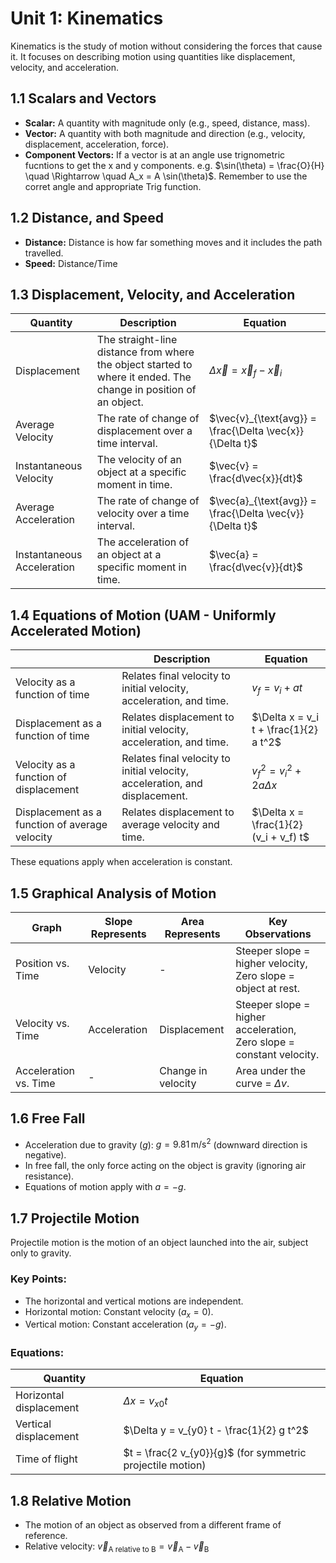 # Unit 1: Kinematics
Kinematics is the study of motion without considering the forces that cause it. It focuses on describing motion using quantities like displacement, velocity, and acceleration.

## 1.1 Scalars and Vectors
- **Scalar:** A quantity with magnitude only (e.g., speed, distance, mass).
- **Vector:** A quantity with both magnitude and direction (e.g., velocity, displacement, acceleration, force).
- **Component Vectors:** If a vector is at an angle use trignometric fucntions to get the x and y components. e.g. $\sin(\theta) = \frac{O}{H} \quad \Rightarrow \quad A_x = A \sin(\theta)$. Remember to use the corret angle and appropriate Trig function.


## 1.2 Distance, and Speed
- **Distance:** Distance is how far something moves and it includes the path travelled.
- **Speed:** Distance/Time

## 1.3 Displacement, Velocity, and Acceleration

| **Quantity**               | **Description**                                                                                                                          | **Equation**                                             |
|----------------------------|------------------------------------------------------------------------------------------------------------------------------------------|----------------------------------------------------------|
| Displacement               | The straight-line distance from where the object started to where it ended. The change in position of an object.         | $\Delta \vec{x} = \vec{x}_f - \vec{x}_i$                 |
| Average Velocity           | The rate of change of displacement over a time interval.                                                                                 | $\vec{v}_{\text{avg}} = \frac{\Delta \vec{x}}{\Delta t}$ |
| Instantaneous Velocity     | The velocity of an object at a specific moment in time.                                                                                  | $\vec{v} = \frac{d\vec{x}}{dt}$                          |
| Average Acceleration       | The rate of change of velocity over a time interval.                                                                                     | $\vec{a}_{\text{avg}} = \frac{\Delta \vec{v}}{\Delta t}$ |
| Instantaneous Acceleration | The acceleration of an object at a specific moment in time.                                                                              | $\vec{a} = \frac{d\vec{v}}{dt}$                          |

## 1.4 Equations of Motion (UAM - Uniformly Accelerated Motion)
|                      | **Description**                                                                 | **Equation**                                                                 |
|-----------------------------------|---------------------------------------------------------------------------------|-----------------------------------------------------------------------------|
| Velocity as a function of time | Relates final velocity to initial velocity, acceleration, and time.            | $v_f = v_i + at$                                                           |
| Displacement as a function of time | Relates displacement to initial velocity, acceleration, and time.             | $\Delta x = v_i t + \frac{1}{2} a t^2$                                     |
| Velocity as a function of displacement | Relates final velocity to initial velocity, acceleration, and displacement.   | $v_f^2 = v_i^2 + 2a \Delta x$                                              |
| Displacement as a function of average velocity | Relates displacement to average velocity and time.                           | $\Delta x = \frac{1}{2} (v_i + v_f) t$                                     |

These equations apply when acceleration is constant.


## 1.5 Graphical Analysis of Motion

| **Graph**               | **Slope Represents** | **Area Represents**       | **Key Observations**                                                                 |
|--------------------------|-----------------------|---------------------------|-------------------------------------------------------------------------------------|
| Position vs. Time    | Velocity              | -                         | Steeper slope = higher velocity, Zero slope = object at rest.                       |
| Velocity vs. Time    | Acceleration          | Displacement              | Steeper slope = higher acceleration, Zero slope = constant velocity.                |
| Acceleration vs. Time | -                    | Change in velocity        | Area under the curve = $\Delta v$.                                                  |

## 1.6 Free Fall
- Acceleration due to gravity ($g$): $g = 9.81 \, \text{m/s}^2$ (downward direction is negative).
- In free fall, the only force acting on the object is gravity (ignoring air resistance).
- Equations of motion apply with $a = -g$.

## 1.7 Projectile Motion
Projectile motion is the motion of an object launched into the air, subject only to gravity.

### Key Points:
- The horizontal and vertical motions are independent.
- Horizontal motion: Constant velocity ($a_x = 0$).
- Vertical motion: Constant acceleration ($a_y = -g$).

### Equations:

| **Quantity**            | **Equation**                                                                 |
|--------------------------|-----------------------------------------------------------------------------|
| Horizontal displacement | $\Delta x = v_{x0} t$                                                     |
| Vertical displacement   | $\Delta y = v_{y0} t - \frac{1}{2} g t^2$                                 |
| Time of flight          | $t = \frac{2 v_{y0}}{g}$ (for symmetric projectile motion)                |

## 1.8 Relative Motion
- The motion of an object as observed from a different frame of reference.
- Relative velocity: $\vec{v}_{\text{A relative to B}} = \vec{v}_{\text{A}} - \vec{v}_{\text{B}}$
